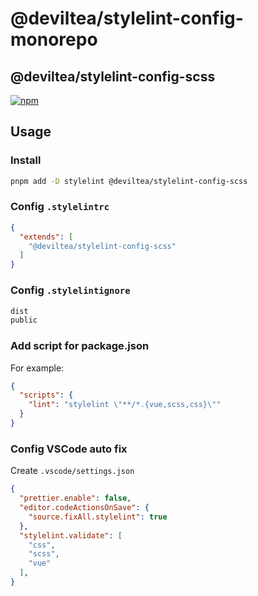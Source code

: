 # @deviltea/stylelint-config-monorepo
## @deviltea/stylelint-config-scss

[![npm](https://img.shields.io/npm/v/@deviltea/stylelint-config-scss)](https://npmjs.com/package/@deviltea/stylelint-config-scss)

## Usage

### Install

```bash
pnpm add -D stylelint @deviltea/stylelint-config-scss
```

### Config `.stylelintrc`

```json
{
  "extends": [
    "@deviltea/stylelint-config-scss"
  ]
}
```

### Config `.stylelintignore`

```txt
dist
public
```

### Add script for package.json

For example:

```json
{
  "scripts": {
    "lint": "stylelint \"**/*.{vue,scss,css}\""
  }
}
```

### Config VSCode auto fix

Create `.vscode/settings.json`

```json
{
  "prettier.enable": false,
  "editor.codeActionsOnSave": {
    "source.fixAll.stylelint": true
  },
  "stylelint.validate": [
    "css",
    "scss",
    "vue"
  ],
}
```